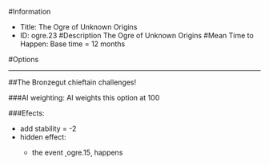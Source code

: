 #Information
 - Title: The Ogre of Unknown Origins
 - ID: ogre.23
#Description
The Ogre of Unknown Origins
#Mean Time to Happen:
Base time = 12 months

#Options

___
##The Bronzegut chieftain challenges!

###AI weighting:
AI weights this option at 100


###Efects:<ul><li>add stability = -2</li><li>hidden effect:</li><ul><li>the event ˻ogre.15˼ happens</li></ul></ul>

